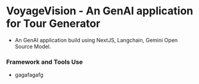 # VoyageVision - An GenAI application for Tour Generator

- An GenAI application build using NextJS, Langchain, Gemini Open Source Model.

### Framework and Tools Use 

- gagafagafg
